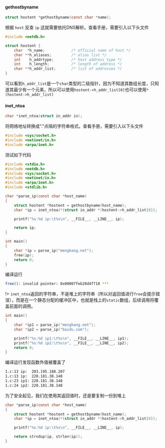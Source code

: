 #### gethostbyname
```c
struct hostent *gethostbyname(const char *name);
```
根据 `host` 反查 `ip` 这就需要依托DNS解析。查看手册，需要引入以下头文件
```c
#include <netdb.h>
```
```c
struct hostent {
    char  *h_name;            /* official name of host */
    char **h_aliases;         /* alias list */
    int    h_addrtype;        /* host address type */
    int    h_length;          /* length of address */
    char **h_addr_list;       /* list of addresses */
}
```
可以看到`h_addr_list`是一个`char`类型的二级指针，因为不知道其数组长度，只知道其最少有一个元素，所以可以使用`hostent->h_addr_list[0]`也可以使用`*(hostent->h_addr_list)`

#### inet_ntoa
```c
char *inet_ntoa(struct in_addr in);
```
将网络地址转换成“.”点隔的字符串格式。查看手册，需要引入以下头文件
```c
#include <sys/socket.h>
#include <netinet/in.h>
#include <arpa/inet.h>
```

测试如下代码
```c
#include <stdio.h>
#include <netdb.h>
#include <sys/socket.h>
#include <netinet/in.h>
#include <arpa/inet.h>
#include <stdlib.h>

char *parse_ip(const char *host_name)
{
    struct hostent *hostent = gethostbyname(host_name);
    char *ip = inet_ntoa(*(struct in_addr *)hostent->h_addr_list[0]);

    printf("%s:%d ip:\t%s\n", __FILE__, __LINE__, ip);

    return ip;
}

int main()
{
    char *ip = parse_ip("mengkang.net");
    free(ip);
    return 0;
}
```
编译运行
```bash
free(): invalid pointer: 0x00007feb28d4f718 ***
```

!> `inet_ntoa`返回的字符串，不是堆上的字符串（所以对返回值进行`free`会提示错误），而是在一个静态分配的缓冲区中，也就是栈上的`static`数组，后续调用将覆盖前面的调用。
```c
int main()
{
    char *ip1 = parse_ip("mengkang.net");
    char *ip2 = parse_ip("baidu.com");

    printf("%s:%d ip1:\t%s\n", __FILE__, __LINE__, ip1);
    printf("%s:%d ip2:\t%s\n", __FILE__, __LINE__, ip2);
    return 0;
}
```
编译运行发现函数外值被覆盖了
```bash
1.c:13 ip:	203.195.188.207
1.c:13 ip:	220.181.38.148
1.c:23 ip1:	220.181.38.148
1.c:24 ip2:	220.181.38.148
```
为了安全起见，我们在使用其返回值时，还是要复制一份到堆上
```c
char *parse_ip(const char *host_name)
{
    struct hostent *hostent = gethostbyname(host_name);
    char *ip = inet_ntoa(*(struct in_addr *)hostent->h_addr_list[0]);

    printf("%s:%d ip:\t%s\n", __FILE__, __LINE__, ip);

    return strndup(ip, strlen(ip));
}
```